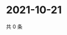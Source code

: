 # 2021-10-21

共 0 条

<!-- BEGIN -->
<!-- 最后更新时间 Thu Oct 21 2021 13:13:30 GMT+0800 (China Standard Time) -->

<!-- END -->

